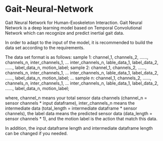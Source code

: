 # Gait-Neural-Network
Gait Neural Network for Human-Exoskeleton Interaction. 
Gait Neural Network is a deep learning model based on Temporal Convolutional Network which can recognize and predict inertial gait data.

In order to adapt to the input of the model, it is recommended to build the data set according to the requirements.

The data set format is as follows:
sample 1: channel_1, channels_2, ......, channels_n, inter_channels_1, ... inter_channels_n, lable_data_1, label_data_2, ......, label_data_n, motion_label;
sample 2: channel_1, channels_2, ......, channels_n, inter_channels_1, ... inter_channels_n, lable_data_1, label_data_2, ......, label_data_n, motion_label;
...
sample n: channel_1, channels_2, ......, channels_n, inter_channels_1, ... inter_channels_n, lable_data_1, label_data_2, ......, label_data_n, motion_label;

where, channel_n means your total sensor data channels (channel_n = sensor channels * input dataframe), inter_channels_n means the intermediate data (total_length = intermediate dataframe * sensor channels), 
the label data means the predicted sensor data (data_length = sensor channels * 1), and the motion label is the action that match this data.

In addition, the input dataframe length and intermediate dataframe length can be changed if you needed.
